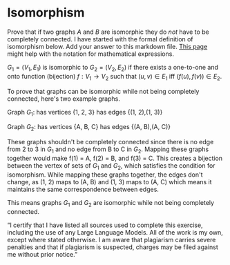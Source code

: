 # Isomorphism

Prove that if two graphs $A$ and $B$ are isomorphic they do *not* have to
be completely connected. I have started with the formal definition of
isomorphism below. Add your answer to this markdown file. [This
page](https://docs.github.com/en/get-started/writing-on-github/working-with-advanced-formatting/writing-mathematical-expressions)
might help with the notation for mathematical expressions.

$G_1=(V_1 , E_1)$ is isomorphic to $G_2 = (V_2, E_2)$ if there exists a
one-to-one and onto function (bijection) $f: V_1 \rightarrow V_2$ such that $(u,v)
\in E_1$ iff $(f(u),f(v)) \in E_2$.

To prove that graphs can be isomorphic while not being completely connected, here's two example graphs.

Graph $G_1$: has vertices {1, 2, 3} has edges {(1, 2),(1, 3)}

Graph $G_2$: has vertices {A, B, C} has edges {(A, B),(A, C)}

These graphs shouldn't be completely connected since there is no edge from 2 to 3 in $G_1$ and no edge from B to C in $G_2$.
Mapping these graphs together would make f(1) = A, f(2) = B, and f(3) = C.
This creates a bijection between the vertex of sets of $G_1$ and $G_2$, which satisfies the condition for isomorphism.
While mapping these graphs together, the edges don't change, as (1, 2) maps to (A, B) and (1, 3) maps to (A, C) which means it maintains the same correspondence between edges.

This means graphs $G_1$ and $G_2$ are isomorphic while not being completely connected.

“I certify that I have listed all sources used to complete this exercise, including the use
of any Large Language Models. All of the work is my own, except where stated
otherwise. I am aware that plagiarism carries severe penalties and that if plagiarism is
suspected, charges may be filed against me without prior notice.”
